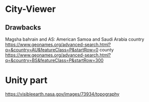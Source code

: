 # City-Viewer

## Drawbacks
Magsha bahrain and AS: American Samoa and Saudi Arabia
country https://www.geonames.org/advanced-search.html?q=&country=AU&featureClass=P&startRow=0
county https://www.geonames.org/advanced-search.html?q=&country=BS&featureClass=P&startRow=300




# Unity part

https://visibleearth.nasa.gov/images/73934/topography

